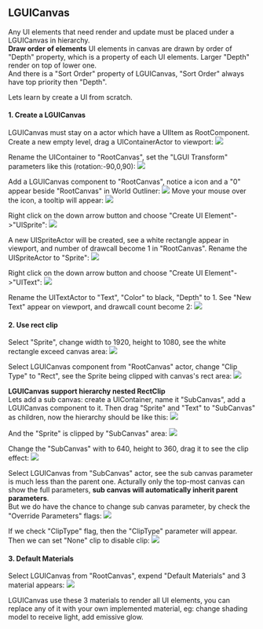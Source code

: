 ## LGUICanvas

Any UI elements that need render and update must be placed under a LGUICanvas in hierarchy.  
**Draw order of elements**
UI elements in canvas are drawn by order of "Depth" property, which is a property of each UI elements. Larger "Depth" render on top of lower one.    
And there is a "Sort Order" property of LGUICanvas, "Sort Order" always have top priority then "Depth".
  
  
Lets learn by create a UI from scratch.
  
#### 1. Create a LGUICanvas
LGUICanvas must stay on a actor which have a UIItem as RootComponent.
Create a new empty level, drag a UIContainerActor to viewport:
![](1.png)

Rename the UIContainer to "RootCanvas", set the "LGUI Transform" parameters like this (rotation:-90,0,90):
![](2.png)

Add a LGUICanvas component to "RootCanvas", notice a icon and a "0" appear beside "RootCanvas" in World Outliner:
![](3.png)
Move your mouse over the icon, a tooltip will appear:
![](4.png)

Right click on the down arrow button and choose "Create UI Element"->"UISprite":
![](5.png)

A new UISpriteActor will be created, see a white rectangle appear in viewport, and number of drawcall become 1 in "RootCanvas". Rename the UISpriteActor to "Sprite":
![](6.png)

Right click on the down arrow button and choose "Create UI Element"->"UIText":
![](7.png)

Rename the UITextActor to "Text", "Color" to black, "Depth" to 1. See "New Text" appear on viewport, and drawcall count become 2:
![](8.png)

#### 2. Use rect clip
Select "Sprite", change width to 1920, height to 1080, see the white rectangle exceed canvas area:
![](9.png)

Select LGUICanvas component from "RootCanvas" actor, change "Clip Type" to "Rect", see the Sprite being clipped with canvas's rect area:
![](10.png)

**LGUICanvas support hierarchy nested RectClip**  
Lets add a sub canvas: create a UIContainer, name it "SubCanvas", add a LGUICanvas component to it. Then drag "Sprite" and "Text" to "SubCanvas" as children, now the hierarchy should be like this:
![](11.png)

And the "Sprite" is clipped by "SubCanvas" area:
![](12.png)

Change the "SubCanvas" with to 640, height to 360, drag it to see the clip effect:
![](13.png)

Select LGUICanvas from "SubCanvas" actor, see the sub canvas parameter is much less than the parent one. Acturally only the top-most canvas can show the full parameters, **sub canvas will automatically inherit parent parameters**.  
But we do have the chance to change sub canvas parameter, by check the "Override Parameters" flags:
![](14.png)

If we check "ClipType" flag, then the "ClipType" parameter will appear. Then we can set "None" clip to disable clip:
![](15.png)

#### 3. Default Materials
Select LGUICanvas from "RootCanvas", expend "Default Materials" and 3 material appears:
![](16.png)

LGUICanvas use these 3 materials to render all UI elements, you can replace any of it with your own implemented material, eg: change shading model to receive light, add emissive glow.